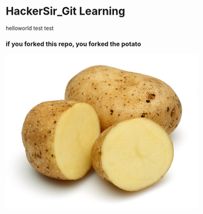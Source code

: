 ﻿# HackerSir_Git Learning
helloworld
test
test

### if you forked this repo, you forked the potato
![patato](patato.png)